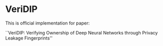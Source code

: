 # VeriDIP

This is official implementation for paper:

``VeriDIP: Verifying Ownership of Deep Neural Networks through Privacy Leakage Fingerprints''

